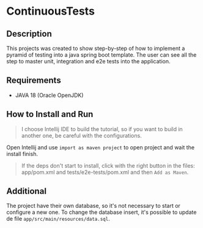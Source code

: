 # ContinuousTests

## Description

This projects was created to show step-by-step of how to implement a pyramid of testing into a java spring boot template. The user can see all the step to master unit, integration and e2e tests into the application.

## Requirements

- JAVA 18 (Oracle OpenJDK)

## How to Install and Run

> I choose Intellij IDE to build the tutorial, so if you want to build in another one, be careful with the configurations.

Open Intellij and use `import as maven project` to open project and wait the install finish.

> If the deps don't start to install, click with the right button in the files:
app/pom.xml and tests/e2e-tests/pom.xml and then `Add as Maven`.

## Additional

The project have their own database, so it's not necessary to start or configure a new one.
To change the database insert, it's possible to update de file `app/src/main/resources/data.sql`.
